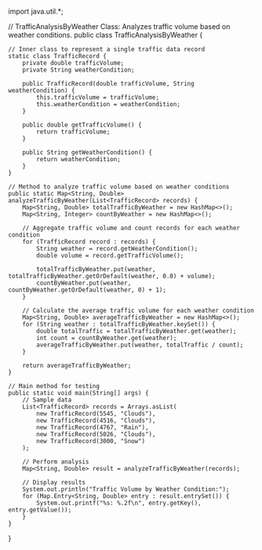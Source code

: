 import java.util.*;

// TrafficAnalysisByWeather Class: Analyzes traffic volume based on weather conditions.
public class TrafficAnalysisByWeather {

    // Inner class to represent a single traffic data record
    static class TrafficRecord {
        private double trafficVolume;
        private String weatherCondition;

        public TrafficRecord(double trafficVolume, String weatherCondition) {
            this.trafficVolume = trafficVolume;
            this.weatherCondition = weatherCondition;
        }

        public double getTrafficVolume() {
            return trafficVolume;
        }

        public String getWeatherCondition() {
            return weatherCondition;
        }
    }

    // Method to analyze traffic volume based on weather conditions
    public static Map<String, Double> analyzeTrafficByWeather(List<TrafficRecord> records) {
        Map<String, Double> totalTrafficByWeather = new HashMap<>();
        Map<String, Integer> countByWeather = new HashMap<>();

        // Aggregate traffic volume and count records for each weather condition
        for (TrafficRecord record : records) {
            String weather = record.getWeatherCondition();
            double volume = record.getTrafficVolume();

            totalTrafficByWeather.put(weather, totalTrafficByWeather.getOrDefault(weather, 0.0) + volume);
            countByWeather.put(weather, countByWeather.getOrDefault(weather, 0) + 1);
        }

        // Calculate the average traffic volume for each weather condition
        Map<String, Double> averageTrafficByWeather = new HashMap<>();
        for (String weather : totalTrafficByWeather.keySet()) {
            double totalTraffic = totalTrafficByWeather.get(weather);
            int count = countByWeather.get(weather);
            averageTrafficByWeather.put(weather, totalTraffic / count);
        }

        return averageTrafficByWeather;
    }

    // Main method for testing
    public static void main(String[] args) {
        // Sample data
        List<TrafficRecord> records = Arrays.asList(
            new TrafficRecord(5545, "Clouds"),
            new TrafficRecord(4516, "Clouds"),
            new TrafficRecord(4767, "Rain"),
            new TrafficRecord(5026, "Clouds"),
            new TrafficRecord(3000, "Snow")
        );

        // Perform analysis
        Map<String, Double> result = analyzeTrafficByWeather(records);

        // Display results
        System.out.println("Traffic Volume by Weather Condition:");
        for (Map.Entry<String, Double> entry : result.entrySet()) {
            System.out.printf("%s: %.2f\n", entry.getKey(), entry.getValue());
        }
    }
}
